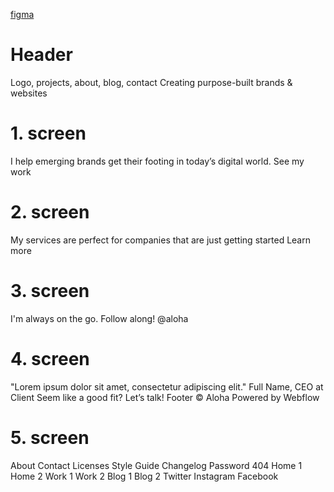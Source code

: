 [figma](https://www.figma.com/file/rUJ3WdODI6ypTAvTJpGkLF/Aloha?node-id=0%3A1)

# Header

Logo, projects, about, blog, contact
Creating purpose-built brands & websites

# 1. screen

I help emerging brands get their footing in today’s digital world.
See my work

# 2. screen

My services are perfect for companies that are just getting started
Learn more

# 3. screen

I'm always on the go. Follow along!
@aloha

# 4. screen

"Lorem ipsum dolor sit amet, consectetur adipiscing elit."
Full Name, CEO at Client
Seem like a good fit?
Let’s talk!
Footer
© Aloha
Powered by Webflow

# 5. screen

About
Contact
Licenses
Style Guide
Changelog
Password
404
Home 1
Home 2
Work 1
Work 2
Blog 1
Blog 2
Twitter
Instagram
Facebook
